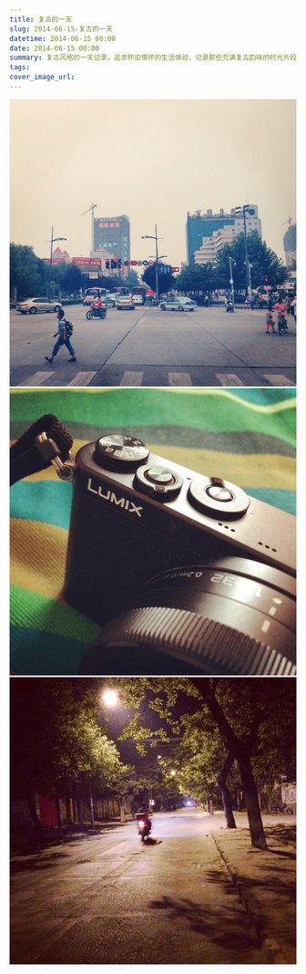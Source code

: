 ```yaml
---
title: 复古的一天
slug: 2014-06-15-复古的一天
datetime: 2014-06-15 00:00
date: 2014-06-15 00:00
summary: 复古风格的一天记录，追求怀旧情怀的生活体验，记录那些充满复古韵味的时光片段。
tags: 
cover_image_url: 
---
```

![86038-p4ahlmeuaol.png](../assets/2019/09/410913159.png)
![51740-xqagg7jymy.png](../assets/2019/09/1355274148.png)
![80517-cv0iv6reyeh.png](../assets/2019/09/120237981.png)